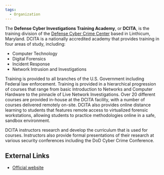 ```yaml
---
tags:
  - Organization
---
```

The **Defense Cyber Investigations Training Academy**, or **DCITA**, is
the training division of the [Defense Cyber Crime
Center](defense_cyber_crime_center.md) based in Linthicum,
Maryland. DCITA is a nationally accredited academy that provides
training in four areas of study, including:

- Computer Technology
- Digital Forensics
- Incident Response
- Network Intrusion and Investigations

Training is provided to all branches of the U.S. Government including
Federal law enforcement. Training is provided in a hierarchical
progression of courses that range from basic Introduction to Networks
and Computer Hardware to the pinnacle of Live Network Investigations.
Over 20 different courses are provided in-house at the DCITA facility,
with a number of courses delivered remotely on-site. DCITA also provides
online distance learning to students that features remote access to
virtualized forensic workstations, allowing students to practice
methodologies online in a safe, sandbox environment.

DCITA instructors research and develop the curriculum that is used for
courses. Instructors also provide formal presentations of their research
at various security conferences including the DoD Cyber Crime
Conference.

## External Links

* [Official website](https://www.dc3.mil/)
